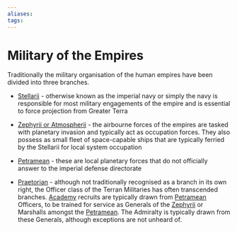 ```yaml
---
aliases:
tags:
---
```


# Military of the Empires

Traditionally the military organisation of the human empires have been divided into three branches.

- [Stellarii](../Organisation/Stellarii/stellarii.md) - otherwise known as the imperial navy or simply the navy is responsible for most military engagements of the empire and is essential to force projection from Greater Terra

- [Zephyrii or Atmospherii](../Organisation/Stellarii/zephyrii.md) - the airbourne forces of the empires are tasked with planetary invasion and typically act as occupation forces. They also possess as small fleet of space-capable ships that are typically ferried by the Stellarii for local system occupation

- [Petramean](../Organisation/Stellarii/petramean.md) - these are local planetary forces that do not officially answer to the imperial defense directorate

- [Praetorian](../Organisation/Stellarii/praetorian.md) - although not traditionally recognised as a branch in its own right, the Officer class of the Terran Militaries has often transcended branches. [Academy](../Places%20of%20Interest/university-of-luyten.md) recruits are typically drawn from [Petramean](../Organisation/Stellarii/petramean.md) Officers, to be trained for service as Generals of the [Zephyrii](../Organisation/Stellarii/zephyrii.md) or Marshalls amongst the [Petramean](../Organisation/Stellarii/petramean.md). The Admiralty is typically drawn from these Generals, although exceptions are not unheard of. 
